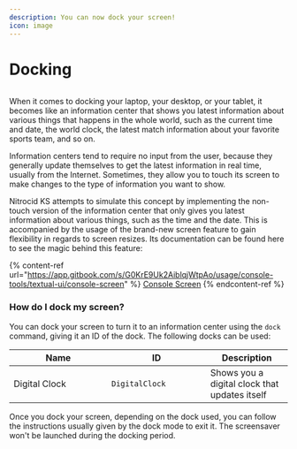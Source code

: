 ```yaml
---
description: You can now dock your screen!
icon: image
---
```


# Docking

<figure><img src="https://github.com/Aptivi-Stable-Docs/nks-manual-0.1.0/blob/main/.gitbook/assets/042-dock.png" alt=""><figcaption></figcaption></figure>

When it comes to docking your laptop, your desktop, or your tablet, it becomes like an information center that shows you latest information about various things that happens in the whole world, such as the current time and date, the world clock, the latest match information about your favorite sports team, and so on.

Information centers tend to require no input from the user, because they generally update themselves to get the latest information in real time, usually from the Internet. Sometimes, they allow you to touch its screen to make changes to the type of information you want to show.

Nitrocid KS attempts to simulate this concept by implementing the non-touch version of the information center that only gives you latest information about various things, such as the time and the date. This is accompanied by the usage of the brand-new screen feature to gain flexibility in regards to screen resizes. Its documentation can be found here to see the magic behind this feature:

{% content-ref url="https://app.gitbook.com/s/G0KrE9Uk2AiblqjWtpAo/usage/console-tools/textual-ui/console-screen" %}
[Console Screen](https://app.gitbook.com/s/G0KrE9Uk2AiblqjWtpAo/usage/console-tools/textual-ui/console-screen)
{% endcontent-ref %}

### How do I dock my screen?

You can dock your screen to turn it to an information center using the `dock` command, giving it an ID of the dock. The following docks can be used:

<table><thead><tr><th width="161">Name</th><th width="163">ID</th><th>Description</th></tr></thead><tbody><tr><td>Digital Clock</td><td><code>DigitalClock</code></td><td>Shows you a digital clock that updates itself</td></tr></tbody></table>

Once you dock your screen, depending on the dock used, you can follow the instructions usually given by the dock mode to exit it. The screensaver won't be launched during the docking period.
